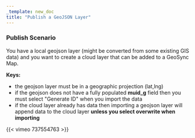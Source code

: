 ```yaml
---
_template: new_doc
title: "Publish a GeoJSON Layer"
---
```


### Publish Scenario

You have a local geojson layer (might be converted from some existing GIS data) and you want to create a cloud layer that can be added to a GeoSync Map.

**Keys:**

* the geojson layer must be in a geographic projection (lat,lng)
* if the geojson does not have a fully populated **muid_g** field then you must select "Generate ID" when you import the data
* if the cloud layer already has data then importing a geojson layer will append data to the cloud layer **unless you select overwrite when importing**

{{< vimeo 737554763 >}}
